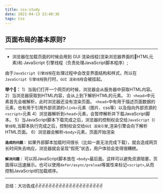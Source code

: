 ```yaml
---
title: css-study
date: 2021-04-13 13:48:36
tags: Css
---
```



<meta name="referrer" content="no-referrer"/>

## 页面布局的基本原则?
---

* 浏览器在加载页面的时候会用到 GUI 渲染线程(渲染浏览器界面的HTML元素)和 JavaScript 引擎线程（负责处理JavaScript脚本程序）;

由于`JavaScript 引擎线程`在处理过程中会改变界面结构和样式，所以在`JavaScript 引擎线程`执行时，`GUI 渲染线程`会被挂起。

**举个🌰：**
1）当我们打开一个网页的时候，浏览器会从服务器中获取HTML内容。
2）当浏览器获取到HTML内容，会从上到下解析HTML的元素。
3）`<head>`中元素首先会被解析，此时浏览器还没有渲染页面。
`<head>`中有用于描述页面数据的<meta>元素，也有用于引用外部资源的`<link>`元素（图片、css等）以及指向外部资源的`<script>`元素
4）浏览器解析到`<head>`元素，会暂停解析并下载JavaScript脚本。
5）当JavaScript脚本下载完成之后，浏览器的控制权会交给`JavaScript 引擎线程`,当脚本执行完成之后，控制权会交给`GUI 渲染引擎`,渲染引擎会向下解析HTML页面。
6）浏览器会解析`<body>`元素，页面开始渲染

**`造成的问题：`** 如果外部脚本加载时间很长（比如一直无法完成下载），就会造成网页长时间失去响应，浏览器就会呈现“假死”状态，用户体验会变得很糟糕。

**`解决问题：`** 可以将JavaScript脚本放在 `<body>`最后面。这样可以避免资源阻塞，页面得以迅速展示。也可以使用`defer/async/preload`等属性来标记`<script>`,从而控制JavaScript的加载顺序。


---
总结：大功告成✌️✌️✌️✌️✌️✌️✌️✌️✌️✌️✌️✌️✌️✌️✌️✌️✌️✌️✌️✌️
